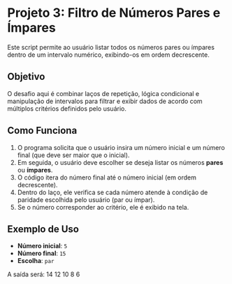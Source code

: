 # Projeto 3: Filtro de Números Pares e Ímpares

Este script permite ao usuário listar todos os números pares ou ímpares dentro de um intervalo numérico, exibindo-os em ordem decrescente.

## Objetivo

O desafio aqui é combinar laços de repetição, lógica condicional e manipulação de intervalos para filtrar e exibir dados de acordo com múltiplos critérios definidos pelo usuário.

## Como Funciona

1.  O programa solicita que o usuário insira um número inicial e um número final (que deve ser maior que o inicial).
2.  Em seguida, o usuário deve escolher se deseja listar os números **pares** ou **ímpares**.
3.  O código itera do número final até o número inicial (em ordem decrescente).
4.  Dentro do laço, ele verifica se cada número atende à condição de paridade escolhida pelo usuário (par ou ímpar).
5.  Se o número corresponder ao critério, ele é exibido na tela.

## Exemplo de Uso

-   **Número inicial**: `5`
-   **Número final**: `15`
-   **Escolha**: `par`

A saída será:
14
12
10
8
6
